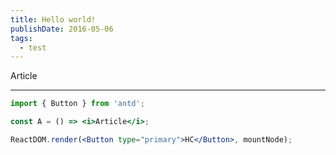 ```yaml
---
title: Hello world!
publishDate: 2016-05-06
tags:
  - test
---
```


Article

---

```jsx
import { Button } from 'antd';

const A = () => <i>Article</i>;

ReactDOM.render(<Button type="primary">HC</Button>, mountNode);
```
